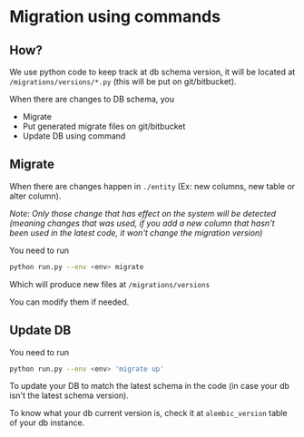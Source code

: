 # Migration using commands

## How?

We use python code to keep track at db schema version, it will be located at `/migrations/versions/*.py` (this will be
put on git/bitbucket).

When there are changes to DB schema, you

- Migrate
- Put generated migrate files on git/bitbucket
- Update DB using command

## Migrate

When there are changes happen in `./entity` (Ex: new columns, new table or alter column).

*Note: Only those change that has effect on the system will be detected (meaning changes that was used, if you add a new
column that hasn't been used in the latest code, it won't change the migration version)*

You need to run

```bash
python run.py --env <env> migrate 
```

Which will produce new files at `/migrations/versions`

You can modify them if needed.

## Update DB

You need to run

```bash
python run.py --env <env> 'migrate up' 
```

To update your DB to match the latest schema in the code
(in case your db isn't the latest schema version).

To know what your db current version is, check it at `alembic_version` table of your db instance.